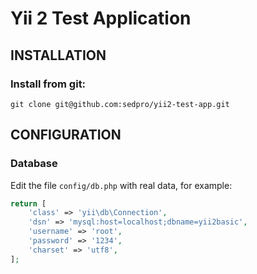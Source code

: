 Yii 2 Test Application
============================

INSTALLATION
------------

### Install from git:
`git clone git@github.com:sedpro/yii2-test-app.git`

CONFIGURATION
-------------

### Database

Edit the file `config/db.php` with real data, for example:

```php
return [
    'class' => 'yii\db\Connection',
    'dsn' => 'mysql:host=localhost;dbname=yii2basic',
    'username' => 'root',
    'password' => '1234',
    'charset' => 'utf8',
];
```
